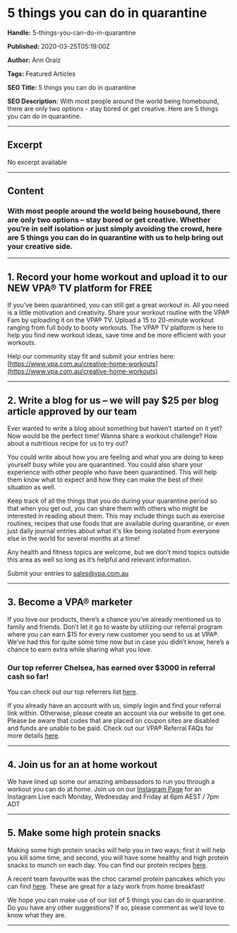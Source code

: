 # 5 things you can do in quarantine

**Handle:** 5-things-you-can-do-in-quarantine

**Published:** 2020-03-25T05:19:00Z

**Author:** Ann Oraiz

**Tags:** Featured Articles

**SEO Title:** 5 things you can do in quarantine

**SEO Description:** With most people around the world being homebound, there are only two options - stay bored or get creative. Here are 5 things you can do in quarantine.

---

## Excerpt

No excerpt available

---

## Content

### With most people around the world being housebound, there are only two options – stay bored or get creative. Whether you’re in self isolation or just simply avoiding the crowd, here are 5 things you can do in quarantine with us to help bring out your creative side.

---

## 1. Record your home workout and upload it to our NEW VPA® TV platform for FREE

If you’ve been quarantined, you can still get a great workout in. All you need is a little motivation and creativity. Share your workout routine with the VPA® Fam by uploading it on the VPA® TV. Upload a 15 to 20-minute workout ranging from full body to booty workouts. The VPA® TV platform is here to help you find new workout ideas, save time and be more efficient with your workouts.

Help our community stay fit and submit your entries here: [https://www.vpa.com.au/creative-home-workouts](https://www.vpa.com.au/creative-home-workouts)

---

## 2. Write a blog for us – we will pay $25 per blog article approved by our team

Ever wanted to write a blog about something but haven’t started on it yet? Now would be the perfect time! Wanna share a workout challenge? How about a nutritious recipe for us to try out?

You could write about how you are feeling and what you are doing to keep yourself busy while you are quarantined. You could also share your experience with other people who have been quarantined. This will help them know what to expect and how they can make the best of their situation as well.

Keep track of all the things that you do during your quarantine period so that when you get out, you can share them with others who might be interested in reading about them. This may include things such as exercise routines, recipes that use foods that are available during quarantine, or even just daily journal entries about what it's like being isolated from everyone else in the world for several months at a time!

Any health and fitness topics are welcome, but we don’t mind topics outside this area as well so long as it’s helpful and relevant information.

Submit your entries to [sales@vpa.com.au](mailto:sales@vpa.com.au)

---

## 3. Become a VPA® marketer

If you love our products, there’s a chance you’ve already mentioned us to family and friends. Don’t let it go to waste by utilizing our referral program where you can earn $15 for every new customer you send to us at VPA®. We’ve had this for quite some time now but in case you didn’t know, here’s a chance to earn extra while sharing what you love.

### Our top referrer Chelsea, has earned over $3000 in referral cash so far!

You can check out our top referrers list [here](/pages/vpa-referral-cash-payments).

If you already have an account with us, simply login and find your referral link within. Otherwise, please create an account via our website to get one. Please be aware that codes that are placed on coupon sites are disabled and funds are unable to be paid. Check out our VPA® Referral FAQs for more details [here](/pages/frequently-asked-questions).

---

## 4. Join us for an at home workout

We have lined up some our amazing ambassadors to run you through a workout you can do at home. Join us on our [Instagram Page](https://www.instagram.com/vpa_australia/) for an Instagram Live each Monday, Wednesday and Friday at 6pm AEST / 7pm ADT

---

## 5. Make some high protein snacks

Making some high protein snacks will help you in two ways; first it will help you kill some time, and second, you will have some healthy and high protein snacks to munch on each day. You can find our protein recipes [here](/blogs/recipes).

A recent team favourite was the choc caramel protein pancakes which you can find [here](/blogs/recipes/choc-caramel-protein-pancakes). These are great for a lazy work from home breakfast!

We hope you can make use of our list of 5 things you can do in quarantine. Do you have any other suggestions? If so, please comment as we’d love to know what they are.

---

<div class="os_poll" data-path="/polls/2673700" id="os-widget-727955"></div>

